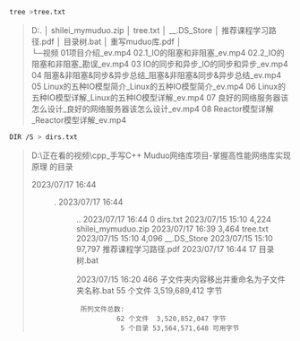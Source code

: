 ```bash
tree >tree.txt
```

> D:.
> │  shilei_mymuduo.zip
> │  tree.txt
> │  __.DS_Store
> │  推荐课程学习路径.pdf
> │  目录树.bat
> │  重写muduo库.pdf
> │  
> └─视频
>         01项目介绍_ev.mp4
>         02.1_IO的阻塞和非阻塞_ev.mp4
>         02.2_IO的阻塞和非阻塞_勘误_ev.mp4
>         03 IO的同步和异步_IO的同步和异步_ev.mp4
>         04 阻塞&amp;非阻塞&amp;同步&amp;异步总结_阻塞&amp;非阻塞&amp;同步&amp;异步总结_ev.mp4
>         05 Linux的五种IO模型简介_Linux的五种IO模型简介_ev.mp4
>         06 Linux的五种IO模型详解_Linux的五种IO模型详解_ev.mp4
>         07 良好的网络服务器该怎么设计_良好的网络服务器该怎么设计_ev.mp4
>         08 Reactor模型详解_Reactor模型详解_ev.mp4



```bash
DIR /S > dirs.txt
```

> D:\正在看的视频\cpp_手写C++ Muduo网络库项目-掌握高性能网络库实现原理 的目录
>
> 2023/07/17  16:44    <DIR>          .
> 2023/07/17  16:44    <DIR>          ..
> 2023/07/17  16:44                 0 dirs.txt
> 2023/07/15  15:10             4,224 shilei_mymuduo.zip
> 2023/07/17  16:39             3,464 tree.txt
> 2023/07/15  15:10             4,096 __.DS_Store
> 2023/07/15  15:10            97,797 推荐课程学习路径.pdf
> 2023/07/17  16:44                17 目录树.bat
>
> 2023/07/15  16:20               466 子文件夹内容移出并重命名为子文件夹名称.bat
>               55 个文件  3,519,689,412 字节
>
>      所列文件总数:
>               62 个文件  3,520,852,047 字节
>                5 个目录 53,564,571,648 可用字节